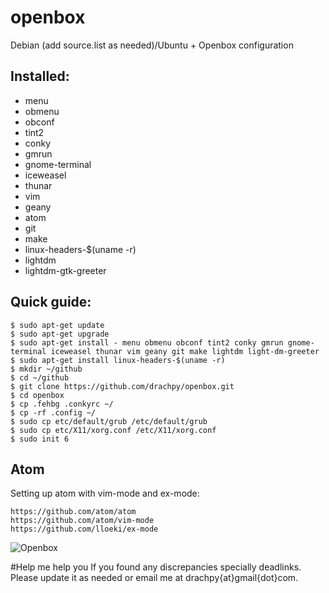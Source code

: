 # openbox
Debian (add source.list as needed)/Ubuntu + Openbox configuration

Installed:
------------------
- menu
- obmenu
- obconf
- tint2
- conky
- gmrun
- gnome-terminal
- iceweasel
- thunar
- vim
- geany
- atom
- git
- make
- linux-headers-$(uname -r)
- lightdm
- lightdm-gtk-greeter


Quick guide:
------------------

    $ sudo apt-get update
    $ sudo apt-get upgrade
    $ sudo apt-get install - menu obmenu obconf tint2 conky gmrun gnome-terminal iceweasel thunar vim geany git make lightdm light-dm-greeter
    $ sudo apt-get install linux-headers-$(uname -r)
    $ mkdir ~/github
    $ cd ~/github
    $ git clone https://github.com/drachpy/openbox.git
    $ cd openbox
    $ cp .fehbg .conkyrc ~/
    $ cp -rf .config ~/
    $ sudo cp etc/default/grub /etc/default/grub
    $ sudo cp etc/X11/xorg.conf /etc/X11/xorg.conf
    $ sudo init 6

Atom
------------------
Setting up atom with vim-mode and ex-mode:

    https://github.com/atom/atom
    https://github.com/atom/vim-mode
    https://github.com/lloeki/ex-mode


![Openbox](https://d13pix9kaak6wt.cloudfront.net/background/users/d/r/a/drachpy_1442820278_13.png "Openbox")

#Help me help you
If you found any discrepancies specially deadlinks. Please update it as needed or email me at drachpy{at}gmail{dot}com.
